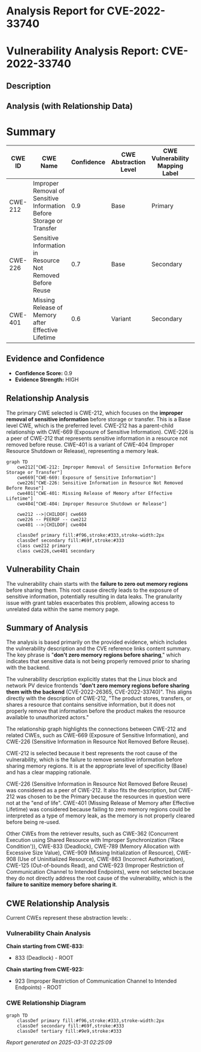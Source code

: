 # Analysis Report for CVE-2022-33740

# Vulnerability Analysis Report: CVE-2022-33740

## Description



## Analysis (with Relationship Data)

# Summary
| CWE ID | CWE Name | Confidence | CWE Abstraction Level | CWE Vulnerability Mapping Label | CWE-Vulnerability Mapping Notes |
|---|---|---|---|---|---|
| CWE-212 | Improper Removal of Sensitive Information Before Storage or Transfer | 0.9 | Base | Primary | Allowed |
| CWE-226 | Sensitive Information in Resource Not Removed Before Reuse | 0.7 | Base | Secondary | Allowed |
| CWE-401 | Missing Release of Memory after Effective Lifetime | 0.6 | Variant | Secondary | Allowed |

## Evidence and Confidence

*   **Confidence Score:** 0.9
*   **Evidence Strength:** HIGH

## Relationship Analysis
The primary CWE selected is CWE-212, which focuses on the **improper removal of sensitive information** before storage or transfer. This is a Base level CWE, which is the preferred level. CWE-212 has a parent-child relationship with CWE-669 (Exposure of Sensitive Information). CWE-226 is a peer of CWE-212 that represents sensitive information in a resource not removed before reuse. CWE-401 is a variant of CWE-404 (Improper Resource Shutdown or Release), representing a memory leak.

```mermaid
graph TD
    cwe212["CWE-212: Improper Removal of Sensitive Information Before Storage or Transfer"]
    cwe669["CWE-669: Exposure of Sensitive Information"]
    cwe226["CWE-226: Sensitive Information in Resource Not Removed Before Reuse"]
    cwe401["CWE-401: Missing Release of Memory after Effective Lifetime"]
    cwe404["CWE-404: Improper Resource Shutdown or Release"]
    
    cwe212 -->|CHILDOF| cwe669
    cwe226 -- PEEROF -- cwe212
    cwe401 -->|CHILDOF| cwe404
    
    classDef primary fill:#f96,stroke:#333,stroke-width:2px
    classDef secondary fill:#69f,stroke:#333
    class cwe212 primary
    class cwe226,cwe401 secondary
```

## Vulnerability Chain
The vulnerability chain starts with the **failure to zero out memory regions** before sharing them. This root cause directly leads to the exposure of sensitive information, potentially resulting in data leaks. The granularity issue with grant tables exacerbates this problem, allowing access to unrelated data within the same memory page.

## Summary of Analysis
The analysis is based primarily on the provided evidence, which includes the vulnerability description and the CVE reference links content summary. The key phrase is "**don't zero memory regions before sharing**," which indicates that sensitive data is not being properly removed prior to sharing with the backend.

The vulnerability description explicitly states that the Linux block and network PV device frontends "**don't zero memory regions before sharing them with the backend** (CVE-2022-26365, CVE-2022-33740)". This aligns directly with the description of CWE-212, "The product stores, transfers, or shares a resource that contains sensitive information, but it does not properly remove that information before the product makes the resource available to unauthorized actors."

The relationship graph highlights the connections between CWE-212 and related CWEs, such as CWE-669 (Exposure of Sensitive Information), and CWE-226 (Sensitive Information in Resource Not Removed Before Reuse).

CWE-212 is selected because it best represents the root cause of the vulnerability, which is the failure to remove sensitive information before sharing memory regions. It is at the appropriate level of specificity (Base) and has a clear mapping rationale.

CWE-226 (Sensitive Information in Resource Not Removed Before Reuse) was considered as a peer of CWE-212. It also fits the description, but CWE-212 was chosen to be the Primary because the resources in question were not at the "end of life".
CWE-401 (Missing Release of Memory after Effective Lifetime) was considered because failing to zero memory regions could be interpreted as a type of memory leak, as the memory is not properly cleared before being re-used.

Other CWEs from the retriever results, such as CWE-362 (Concurrent Execution using Shared Resource with Improper Synchronization ('Race Condition')), CWE-833 (Deadlock), CWE-789 (Memory Allocation with Excessive Size Value), CWE-909 (Missing Initialization of Resource), CWE-908 (Use of Uninitialized Resource), CWE-863 (Incorrect Authorization), CWE-125 (Out-of-bounds Read), and CWE-923 (Improper Restriction of Communication Channel to Intended Endpoints), were not selected because they do not directly address the root cause of the vulnerability, which is the **failure to sanitize memory before sharing it**.


## CWE Relationship Analysis

Current CWEs represent these abstraction levels: .


### Vulnerability Chain Analysis

**Chain starting from CWE-833:**
- 833 (Deadlock) - ROOT


**Chain starting from CWE-923:**
- 923 (Improper Restriction of Communication Channel to Intended Endpoints) - ROOT



### CWE Relationship Diagram

```mermaid
graph TD
    classDef primary fill:#f96,stroke:#333,stroke-width:2px
    classDef secondary fill:#69f,stroke:#333
    classDef tertiary fill:#9e9,stroke:#333
```



*Report generated on 2025-03-31 02:25:09*
